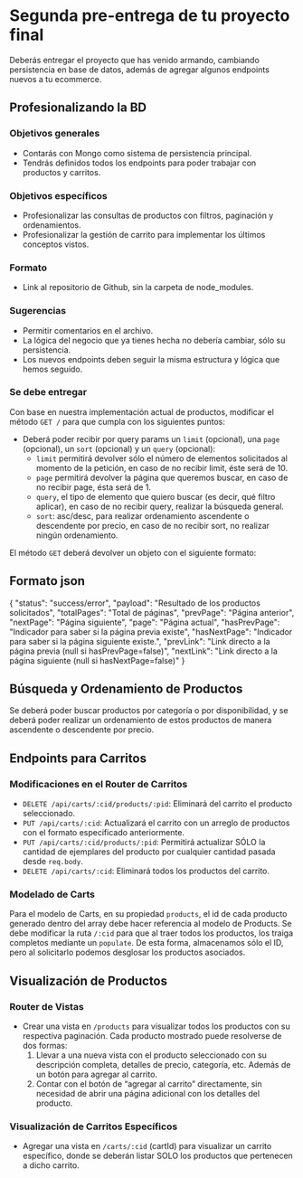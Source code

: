 # Segunda pre-entrega de tu proyecto final

Deberás entregar el proyecto que has venido armando, cambiando persistencia en base de datos, además de agregar algunos endpoints nuevos a tu ecommerce.

## Profesionalizando la BD

### Objetivos generales

- Contarás con Mongo como sistema de persistencia principal.
- Tendrás definidos todos los endpoints para poder trabajar con productos y carritos.

### Objetivos específicos

- Profesionalizar las consultas de productos con filtros, paginación y ordenamientos.
- Profesionalizar la gestión de carrito para implementar los últimos conceptos vistos.

### Formato

- Link al repositorio de Github, sin la carpeta de node_modules.

### Sugerencias

- Permitir comentarios en el archivo.
- La lógica del negocio que ya tienes hecha no debería cambiar, sólo su persistencia.
- Los nuevos endpoints deben seguir la misma estructura y lógica que hemos seguido.

### Se debe entregar

Con base en nuestra implementación actual de productos, modificar el método `GET /` para que cumpla con los siguientes puntos:

- Deberá poder recibir por query params un `limit` (opcional), una `page` (opcional), un `sort` (opcional) y un `query` (opcional):
  - `limit` permitirá devolver sólo el número de elementos solicitados al momento de la petición, en caso de no recibir limit, éste será de 10.
  - `page` permitirá devolver la página que queremos buscar, en caso de no recibir page, ésta será de 1.
  - `query`, el tipo de elemento que quiero buscar (es decir, qué filtro aplicar), en caso de no recibir query, realizar la búsqueda general.
  - `sort`: asc/desc, para realizar ordenamiento ascendente o descendente por precio, en caso de no recibir sort, no realizar ningún ordenamiento.

El método `GET` deberá devolver un objeto con el siguiente formato:

## Formato json
{
  "status": "success/error",
  "payload": "Resultado de los productos solicitados",
  "totalPages": "Total de páginas",
  "prevPage": "Página anterior",
  "nextPage": "Página siguiente",
  "page": "Página actual",
  "hasPrevPage": "Indicador para saber si la página previa existe",
  "hasNextPage": "Indicador para saber si la página siguiente existe.",
  "prevLink": "Link directo a la página previa (null si hasPrevPage=false)",
  "nextLink": "Link directo a la página siguiente (null si hasNextPage=false)"
}

## Búsqueda y Ordenamiento de Productos

Se deberá poder buscar productos por categoría o por disponibilidad, y se deberá poder realizar un ordenamiento de estos productos de manera ascendente o descendente por precio.

## Endpoints para Carritos

### Modificaciones en el Router de Carritos

- `DELETE /api/carts/:cid/products/:pid`: Eliminará del carrito el producto seleccionado.
- `PUT /api/carts/:cid`: Actualizará el carrito con un arreglo de productos con el formato especificado anteriormente.
- `PUT /api/carts/:cid/products/:pid`: Permitirá actualizar SÓLO la cantidad de ejemplares del producto por cualquier cantidad pasada desde `req.body`.
- `DELETE /api/carts/:cid`: Eliminará todos los productos del carrito.

### Modelado de Carts

Para el modelo de Carts, en su propiedad `products`, el id de cada producto generado dentro del array debe hacer referencia al modelo de Products. Se debe modificar la ruta `/:cid` para que al traer todos los productos, los traiga completos mediante un `populate`. De esta forma, almacenamos sólo el ID, pero al solicitarlo podemos desglosar los productos asociados.

## Visualización de Productos

### Router de Vistas

- Crear una vista en `/products` para visualizar todos los productos con su respectiva paginación. Cada producto mostrado puede resolverse de dos formas:
  1. Llevar a una nueva vista con el producto seleccionado con su descripción completa, detalles de precio, categoría, etc. Además de un botón para agregar al carrito.
  2. Contar con el botón de “agregar al carrito” directamente, sin necesidad de abrir una página adicional con los detalles del producto.

### Visualización de Carritos Específicos

- Agregar una vista en `/carts/:cid` (cartId) para visualizar un carrito específico, donde se deberán listar SOLO los productos que pertenecen a dicho carrito.